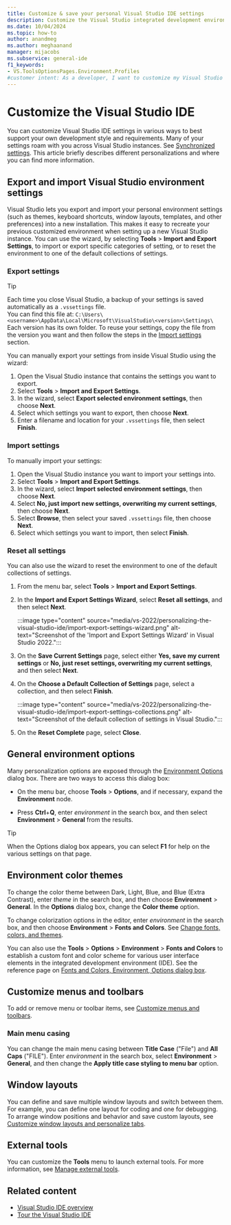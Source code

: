 ```yaml
---
title: Customize & save your personal Visual Studio IDE settings
description: Customize the Visual Studio integrated development environment (IDE) in ways that best support your own development style and requirements.
ms.date: 10/04/2024
ms.topic: how-to
author: anandmeg
ms.author: meghaanand
manager: mijacobs
ms.subservice: general-ide
f1_keywords:
- VS.ToolsOptionsPages.Environment.Profiles
#customer intent: As a developer, I want to customize my Visual Studio environment and to be able to export or import those custom settings to use across Visual Studio instances.
---
```

# Customize the Visual Studio IDE

You can customize Visual Studio IDE settings in various ways to best support your own development style and requirements. Many of your settings roam with you across Visual Studio instances. See [Synchronized settings](../ide/synchronized-settings-in-visual-studio.md). This article briefly describes different personalizations and where you can find more information.

## Export and import Visual Studio environment settings 

Visual Studio lets you export and import your personal environment settings (such as themes, keyboard shortcuts, window layouts, templates, and other preferences) into a new installation. This makes it easy to recreate your previous customized environment when setting up a new Visual Studio instance. You can use the wizard, by selecting **Tools** > **Import and Export Settings**, to import or export specific categories of setting, or to reset the environment to one of the default collections of settings.

### Export settings

> [!TIP]  
> Each time you close Visual Studio, a backup of your settings is saved automatically as a `.vssettings` file.  
> You can find this file at: `C:\Users\<username>\AppData\Local\Microsoft\VisualStudio\<version>\Settings\`  
> Each version has its own folder. To reuse your settings, copy the file from the version you want and then follow the steps in the [Import settings](#import-settings) section.  

You can manually export your settings from inside Visual Studio using the wizard:  
1. Open the Visual Studio instance that contains the settings you want to export.  
1. Select **Tools** > **Import and Export Settings**.  
1. In the wizard, select **Export selected environment settings**, then choose **Next**.  
1. Select which settings you want to export, then choose **Next**.  
1. Enter a filename and location for your `.vssettings` file, then select **Finish**.  

### Import settings  

To manually import your settings:  

1. Open the Visual Studio instance you want to import your settings into.  
1. Select **Tools** > **Import and Export Settings**.  
1. In the wizard, select **Import selected environment settings**, then choose **Next**.  
1. Select **No, just import new settings, overwriting my current settings**, then choose **Next**.  
1. Select **Browse**, then select your saved `.vssettings` file, then choose **Next**.  
1. Select which settings you want to import, then select **Finish**.  

### Reset all settings

You can also use the wizard to reset the environment to one of the default collections of settings.

1. From the menu bar, select **Tools** > **Import and Export Settings**.

1. In the **Import and Export Settings Wizard**, select **Reset all settings**, and then select **Next**.

    :::image type="content" source="media/vs-2022/personalizing-the-visual-studio-ide/import-export-settings-wizard.png" alt-text="Screenshot of the 'Import and Export Settings Wizard' in Visual Studio 2022.":::

1. On the **Save Current Settings** page, select either **Yes, save my current settings** or **No, just reset settings, overwriting my current settings**, and then select **Next**.

1. On the **Choose a Default Collection of Settings** page, select a collection, and then select **Finish**.

    :::image type="content" source="media/vs-2022/personalizing-the-visual-studio-ide/import-export-settings-collections.png" alt-text="Screenshot of the default collection of settings in Visual Studio.":::

1. On the **Reset Complete** page, select **Close**.

## General environment options

Many personalization options are exposed through the [Environment Options](../ide/reference/general-environment-options-dialog-box.md) dialog box. There are two ways to access this dialog box:

- On the menu bar, choose **Tools** > **Options**, and if necessary, expand the **Environment** node.

- Press **Ctrl**+**Q**, enter *environment* in the search box, and then select **Environment** > **General** from the results.

> [!TIP]
> When the Options dialog box appears, you can select **F1** for help on the various settings on that page.

## Environment color themes

To change the color theme between Dark, Light, Blue, and Blue (Extra Contrast), enter *theme* in the search box, and then choose **Environment** > **General**. In the **Options** dialog box, change the **Color theme** option.

To change colorization options in the editor, enter *environment* in the search box, and then choose **Environment** > **Fonts and Colors**. See [Change fonts, colors, and themes](how-to-change-fonts-and-colors-in-visual-studio.md).

You can also use the **Tools** > **Options** > **Environment** > **Fonts and Colors** to establish a custom font and color scheme for various user interface elements in the integrated development environment (IDE). See the reference page on [Fonts and Colors, Environment, Options dialog box](./reference/fonts-and-colors-environment-options-dialog-box.md).

## Customize menus and toolbars

To add or remove menu or toolbar items, see [Customize menus and toolbars](../ide/how-to-customize-menus-and-toolbars-in-visual-studio.md).

### Main menu casing

You can change the main menu casing between **Title Case** ("File") and **All Caps** ("FILE"). Enter *environment* in the search box, select **Environment** > **General**, and then change the **Apply title case styling to menu bar** option.

## Window layouts

You can define and save multiple window layouts and switch between them. For example, you can define one layout for coding and one for debugging. To arrange window positions and behavior and save custom layouts, see [Customize window layouts and personalize tabs](../ide/customizing-window-layouts-in-visual-studio.md).

## External tools

You can customize the **Tools** menu to launch external tools. For more information, see [Manage external tools](../ide/managing-external-tools.md).

## Related content

- [Visual Studio IDE overview](../get-started/visual-studio-ide.md)
- [Tour the Visual Studio IDE](../ide/quickstart-ide-orientation.md)

